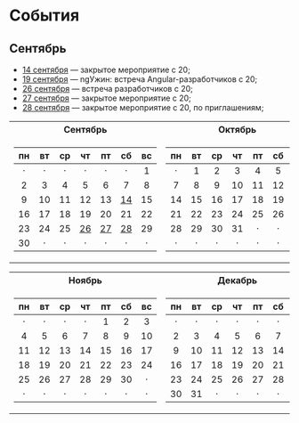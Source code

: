 # События

## Сентябрь

- [14 сентября](/events/2019/09/2019.09.14.md) — закрытое мероприятие с 20;
- [19 сентября](/events/2019/09/2019.09.19.md) — ngУжин: встреча Angular-разработчиков с 20;
- [26 сентября](/events/2019/09/2019.09.26.md) — встреча разработчиков c 20;
- [27 сентября](/events/2019/09/2019.09.27.md) — закрытое мероприятие с 20;
- [28 сентября](/events/2019/09/2019.09.28.md) — закрытое мероприятие с 20, по приглашениям;

<table>
<tr>
  <th>Сентябрь</th>
  <th>Октябрь</th>
</tr>
<tr>
  <td>
  
| пн | вт | ср | чт | пт | сб | вс |
|:--:|:--:|:--:|:--:|:--:|:--:|:--:|
|  · |  · |  · |  · |  · |  · |  1 |
|  2 |  3 |  4 |  5 |  6 |  7 |  8 |
|  9 | 10 | 11 | 12 | 13 | [14](/events/2019/09/2019.09.14.md) | 15 |
| 16 | 17 | 18 | 19 | 20 | 21 | 22 |
| 23 | 24 | 25 | [26](/events/2019/09/2019.09.26.md) | [27](/events/2019/09/2019.09.27.md) | [28](/events/2019/09/2019.09.28.md) | 29 |
| 30 |  · |  · |  · |  · |  · |  · |

  </td>
  <td>
  
| пн | вт | ср | чт | пт | сб | вс |
|:--:|:--:|:--:|:--:|:--:|:--:|:--:|
|  · |  1 |  2 |  3 |  4 |  5 |  6 |
|  7 |  8 |  9 | 10 | 11 | 12 | 13 |
| 14 | 15 | 16 | 17 | 18 | 19 | 20 |
| 21 | 22 | 23 | 24 | 25 | 26 | 27 |
| 28 | 29 | 30 | 31 |  · |  · |  · |
|  · |  · |  · |  · |  · |  · |  · |

  </td>
</tr>
</table>

<table>
<tr>
  <th>Ноябрь</th>
  <th>Декабрь</th>
</tr>
<tr>
  <td>
  
| пн | вт | ср | чт | пт | сб | вс |
|:--:|:--:|:--:|:--:|:--:|:--:|:--:|
|  · |  · |  · |  · |  1 |  2 |  3 |
|  4 |  5 |  6 |  7 |  8 |  9 | 10 |
| 11 | 12 | 13 | 14 | 15 | 16 | 17 |
| 18 | 19 | 20 | 21 | 22 | 23 | 24 |
| 25 | 26 | 27 | 28 | 29 | 30 |  · |
|  · |  · |  · |  · |  · |  · |  · |

  </td>
  <td>
  
| пн | вт | ср | чт | пт | сб | вс |
|:--:|:--:|:--:|:--:|:--:|:--:|:--:|
|  · |  · |  · |  · |  · |  · |  1 |
|  2 |  3 |  4 |  5 |  6 |  7 |  8 |
|  9 | 10 | 11 | 12 | 13 | 14 | 15 |
| 16 | 17 | 18 | 19 | 20 | 21 | 22 |
| 23 | 24 | 25 | 26 | 27 | 28 | 29 |
| 30 | 31 |  · |  · |  · |  · |  · |

  </td>
</tr>
</table>

